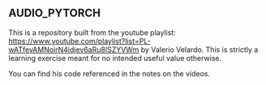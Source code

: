## AUDIO_PYTORCH

This is a repository built from the youtube playlist: https://www.youtube.com/playlist?list=PL-wATfeyAMNoirN4idjev6aRu8ISZYVWm by Valerio Velardo. This is strictly a learning exercise meant for no intended useful value otherwise.

You can find his code referenced in the notes on the videos.